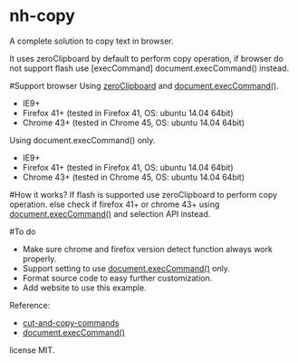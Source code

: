 # nh-copy
A complete solution to copy text in browser.

It uses zeroClipboard by default to perform copy operation, if browser do not support flash use [execCommand] document.execCommand() instead.

#Support browser
Using [zeroClipboard] and [document.execCommand()].
- IE9+
- Firefox 41+ (tested in Firefox 41, OS: ubuntu 14.04 64bit)
- Chrome 43+ (tested in Chrome 45, OS: ubuntu 14.04 64bit)

Using document.execCommand() only.
- IE9+
- Firefox 41+ (tested in Firefox 41, OS: ubuntu 14.04 64bit)
- Chrome 43+ (tested in Chrome 45, OS: ubuntu 14.04 64bit)

#How it works?
If flash is supported use zeroClipboard to perform copy operation.
else check if firefox 41+ or chrome 43+ using [document.execCommand()] and selection API instead.

#To do
- Make sure chrome and firefox version detect function always work properly.
- Support setting to use [document.execCommand()]  only.
- Format source code to easy further customization.
- Add website to use this example.

Reference:

* [cut-and-copy-commands]
* [document.execCommand()]

license MIT.


[//]: # (These are reference links used in the body of this note and get stripped out when the markdown processor does it's job. There is no need to format nicely because it shouldn't be seen. Thanks SO - http://stackoverflow.com/questions/4823468/store-comments-in-markdown-syntax)

[cut-and-copy-commands]: <https://developers.google.com/web/updates/2015/04/cut-and-copy-commands>
[document.execCommand()]: <https://developer.mozilla.org/en-US/docs/Web/API/Document/execCommand>
[zeroClipboard]: <http://zeroclipboard.org/>
